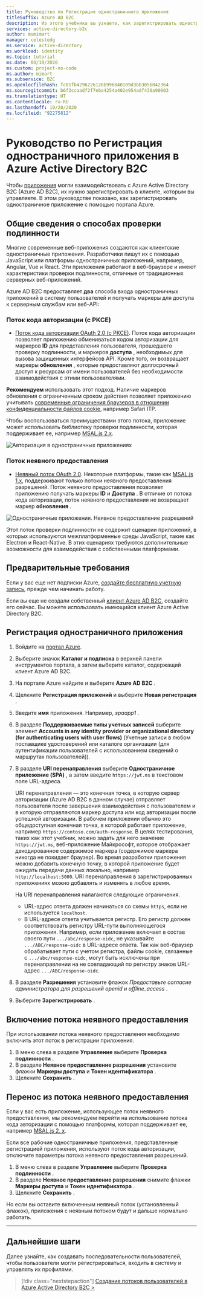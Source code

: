 ```yaml
---
title: Руководство по Регистрация одностраничного приложения
titleSuffix: Azure AD B2C
description: Из этого учебника вы узнаете, как зарегистрировать одностраничное приложение в Azure Active Directory B2C с помощью портала Azure.
services: active-directory-b2c
author: msmimart
manager: celestedg
ms.service: active-directory
ms.workload: identity
ms.topic: tutorial
ms.date: 04/10/2020
ms.custom: project-no-code
ms.author: mimart
ms.subservice: B2C
ms.openlocfilehash: fc01fb4296226126b996840109d3bb305b042364
ms.sourcegitcommit: b6f3ccaadf2f7eba4254a402e954adf430a90003
ms.translationtype: HT
ms.contentlocale: ru-RU
ms.lasthandoff: 10/20/2020
ms.locfileid: "92275812"
---
```

# <a name="tutorial-register-a-single-page-application-spa-in-azure-active-directory-b2c"></a>Руководство по Регистрация одностраничного приложения в Azure Active Directory B2C

Чтобы [приложения](application-types.md) могли взаимодействовать с Azure Active Directory B2C (Azure AD B2C), их нужно зарегистрировать в клиенте, которым вы управляете. В этом руководстве показано, как зарегистрировать одностраничное приложение с помощью портала Azure.

## <a name="overview-of-authentication-options"></a>Общие сведения о способах проверки подлинности

Многие современные веб-приложения создаются как клиентские одностраничные приложения. Разработчики пишут их с помощью JavaScript или платформы одностраничных приложений, например, Angular, Vue и React. Эти приложения работают в веб-браузере и имеют характеристики проверки подлинности, отличные от традиционных серверных веб-приложений.

Azure AD B2C предоставляет **два** способа входа одностраничных приложений в систему пользователей и получать маркеры для доступа к серверным службам или веб-API:

### <a name="authorization-code-flow-with-pkce"></a>Поток кода авторизации (с PKCE)
- [Поток кода авторизации OAuth 2.0 (с PKCE)](./authorization-code-flow.md). Поток кода авторизации позволяет приложению обмениваться кодом авторизации для маркеров **ID** для представления пользователя, прошедшего проверку подлинности, и маркеров **доступа** , необходимых для вызова защищенных интерфейсов API. Кроме того, он возвращает маркеры **обновления** , которые предоставляют долгосрочный доступ к ресурсам от имени пользователей без необходимости взаимодействия с этими пользователями. 

**Рекомендуем** использовать этот подход. Наличие маркеров обновления с ограниченным сроком действия позволяет приложению учитывать [современные ограничения браузеров в отношении конфиденциальности файлов cookie](../active-directory/develop/reference-third-party-cookies-spas.md), например Safari ITP.

Чтобы воспользоваться преимуществами этого потока, приложение может использовать библиотеку проверки подлинности, которая поддерживает ее, например [MSAL.js 2.x](https://github.com/Azure-Samples/ms-identity-b2c-javascript-spa). 

![Авторизация в одностраничных приложениях](./media/tutorial-single-page-app/spa-app-auth.svg)

### <a name="implicit-grant-flow"></a>Поток неявного предоставления
- [Неявный поток OAuth 2.0](implicit-flow-single-page-application.md). Некоторые платформы, такие как [MSAL.js 1.x](https://github.com/Azure-Samples/active-directory-b2c-javascript-msal-singlepageapp), поддерживают только потоки неявного предоставления разрешений. Поток неявного предоставления позволяет приложению получать маркеры **ID** и **Доступа** . В отличие от потока кода авторизации, поток неявного предоставления не возвращает маркер **обновления** . 

![Одностраничные приложения. Неявное предоставление разрешений](./media/tutorial-single-page-app/spa-app.svg)

Этот поток проверки подлинности не содержит сценарии приложений, в которых используются межплатформенные среды JavaScript, такие как Electron и React-Native. В этих сценариях требуются дополнительные возможности для взаимодействия с собственными платформами.

## <a name="prerequisites"></a>Предварительные требования

Если у вас еще нет подписки Azure, [создайте бесплатную учетную запись](https://azure.microsoft.com/free/?WT.mc_id=A261C142F), прежде чем начинать работу.

Если вы еще не создали собственный [клиент Azure AD B2C](tutorial-create-tenant.md), создайте его сейчас. Вы можете использовать имеющийся клиент Azure Active Directory B2C.

## <a name="register-the-spa-application"></a>Регистрация одностраничного приложения

1. Войдите на [портал Azure](https://portal.azure.com).
1. Выберите значок **Каталог и подписка** в верхней панели инструментов портала, а затем выберите каталог, содержащий клиент Azure AD B2C.
1. На портале Azure найдите и выберите **Azure AD B2C** .
1. Щелкните **Регистрация приложений** и выберите **Новая регистрация** .
1. Введите **имя** приложения. Например, *spaapp1* .
1. В разделе **Поддерживаемые типы учетных записей** выберите элемент **Accounts in any identity provider or organizational directory (for authenticating users with user flows)** (Учетные записи в любом поставщике удостоверений или каталоге организации (для аутентификации пользователей с использованием сведений о маршрутах пользователей)).
1. В разделе **URI перенаправления** выберите **Одностраничное приложение (SPA)** , а затем введите `https://jwt.ms` в текстовом поле URL-адреса.

    URI перенаправления — это конечная точка, в которую сервер авторизации (Azure AD B2C в данном случае) отправляет пользователя после завершения взаимодействия с пользователем и в которую отправляются маркер доступа или код авторизации после успешной авторизации. В рабочем приложении обычно это общедоступная конечная точка, в которой работает приложение, например `https://contoso.com/auth-response`. В целях тестирования, таких как этот учебник, можно задать для него значение `https://jwt.ms`, веб-приложение Майкрософт, которое отображает декодированное содержимое маркера (содержимое маркера никогда не покидает браузер). Во время разработки приложения можно добавить конечную точку, в которой приложение будет ожидать передачи данных локально, например `http://localhost:5000`. URI перенаправления в зарегистрированных приложениях можно добавлять и изменять в любое время.

    На URI перенаправления налагаются следующие ограничения.

    * URL-адрес ответа должен начинаться со схемы `https`, если не используется `localhost`.
    * В URL-адресе ответа учитывается регистр. Его регистр должен соответствовать регистру URL-пути выполняющегося приложения. Например, если приложение включает в состав своего пути `.../abc/response-oidc`, не указывайте `.../ABC/response-oidc` в URL-адресе ответа. Так как веб-браузер обрабатывает пути с учетом регистра, файлы cookie, связанные с `.../abc/response-oidc`, могут быть исключены при перенаправлении на не совпадающий по регистру знаков URL-адрес `.../ABC/response-oidc`.

1. В разделе **Разрешения** установите флажок *Предоставьте согласие администратора для разрешений openid и offline_access* .
1. Выберите **Зарегистрировать** .


## <a name="enable-the-implicit-flow"></a>Включение потока неявного предоставления
При использовании потока неявного предоставления необходимо включить этот поток в регистрации приложения.

1. В меню слева в разделе **Управление** выберите **Проверка подлинности** .
1. В разделе **Неявное предоставление разрешения** установите флажки **Маркеры доступа** и **Токен идентификатора** .
1. Щелкните **Сохранить** .

## <a name="migrate-from-the-implicit-flow"></a>Перенос из потока неявного предоставления

Если у вас есть приложение, использующее поток неявного предоставления, мы рекомендуем перейти на использование потока кода авторизации с помощью платформы, которая поддерживает ее, например [MSAL.js 2. x](https://github.com/AzureAD/microsoft-authentication-library-for-js/tree/dev/lib/msal-browser).

Если все рабочие одностраничные приложения, представленные регистрацией приложения, используют поток кода авторизации, отключите параметры потока неявного предоставления разрешений. 

1. В меню слева в разделе **Управление** выберите **Проверка подлинности** .
1. В разделе **Неявное предоставление разрешения** снимите флажки **Маркеры доступа** и **Токен идентификатора** .
1. Щелкните **Сохранить** .

Но если вы оставите включенным неявный поток (установленный флажок), приложения с неявным потоком будут и дальше нормально работать.

* * *

## <a name="next-steps"></a>Дальнейшие шаги

Далее узнайте, как создавать последовательности пользователей, чтобы пользователи могли регистрироваться, входить в систему и управлять их профилями.

> [!div class="nextstepaction"]
> [Создание потоков пользователей в Azure Active Directory B2C >](tutorial-create-user-flows.md)
